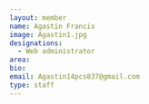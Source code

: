 ```yaml
---
layout: member
name: Agastin Francis 
image: Agastin1.jpg
designations: 
  - Web administrator
area:
bio:
email: Agastin14pcs837@gmail.com
type: staff
---
```

